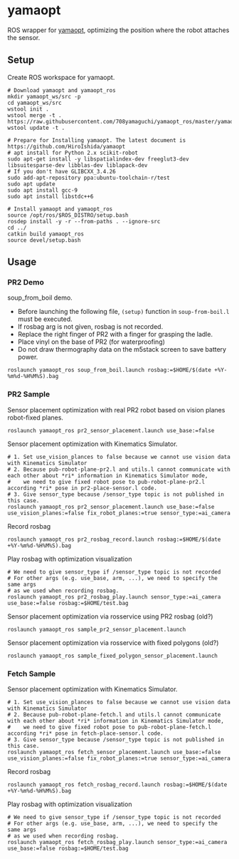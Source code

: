 # yamaopt

ROS wrapper for [yamaopt](https://github.com/HiroIshida/yamaopt), optimizing the position where the robot attaches the sensor.

## Setup

Create ROS workspace for yamaopt.
```
# Download yamaopt and yamaopt_ros
mkdir yamaopt_ws/src -p
cd yamaopt_ws/src
wstool init .
wstool merge -t . https://raw.githubusercontent.com/708yamaguchi/yamaopt_ros/master/yamaopt.rosinstall
wstool update -t .

# Prepare for Installing yamaopt. The latest document is https://github.com/HiroIshida/yamaopt
# apt install for Python 2.x scikit-robot
sudo apt-get install -y libspatialindex-dev freeglut3-dev libsuitesparse-dev libblas-dev liblapack-dev
# If you don't have GLIBCXX_3.4.26
sudo add-apt-repository ppa:ubuntu-toolchain-r/test
sudo apt update
sudo apt install gcc-9
sudo apt install libstdc++6

# Install yamaopt and yamaopt_ros
source /opt/ros/$ROS_DISTRO/setup.bash
rosdep install -y -r --from-paths . --ignore-src
cd ../
catkin build yamaopt_ros
source devel/setup.bash
```

## Usage

### PR2 Demo

  soup\_from\_boil demo.

  - Before launching the following file, `(setup)` function in `soup-from-boil.l` must be executed.
  - If rosbag arg is not given, rosbag is not recorded.
  - Replace the right finger of PR2 with a finger for grasping the ladle.
  - Place vinyl on the base of PR2 (for waterproofing)
  - Do not draw thermography data on the m5stack screen to save battery power.

  ```
  roslaunch yamaopt_ros soup_from_boil.launch rosbag:=$HOME/$(date +%Y-%m%d-%H%M%S).bag
  ```

### PR2 Sample

  Sensor placement optimization with real PR2 robot based on vision planes robot-fixed planes.

  ```
  roslaunch yamaopt_ros pr2_sensor_placement.launch use_base:=false
  ```

  Sensor placement optimization with Kinematics Simulator.

  ```
  # 1. Set use_vision_plances to false because we cannot use vision data with Kinematics Simulator
  # 2. Because pub-robot-plane-pr2.l and utils.l cannot communicate with each other about *ri* information in Kinematics Simulator mode,
  #    we need to give fixed robot pose to pub-robot-plane-pr2.l according *ri* pose in pr2-place-sensor.l code.
  # 3. Give sensor_type because /sensor_type topic is not published in this case.
  roslaunch yamaopt_ros pr2_sensor_placement.launch use_base:=false use_vision_planes:=false fix_robot_planes:=true sensor_type:=ai_camera
  ```

  Record rosbag

  ```
  roslaunch yamaopt_ros pr2_rosbag_record.launch rosbag:=$HOME/$(date +%Y-%m%d-%H%M%S).bag
  ```

  Play rosbag with optimization visualization

  ```
  # We need to give sensor_type if /sensor_type topic is not recorded
  # For other args (e.g. use_base, arm, ...), we need to specify the same args
  # as we used when recording rosbag.
  roslaunch yamaopt_ros pr2_rosbag_play.launch sensor_type:=ai_camera use_base:=false rosbag:=$HOME/test.bag
  ```

  Sensor placement optimization via rosservice using PR2 rosbag (old?)

  ```
  roslaunch yamaopt_ros sample_pr2_sensor_placement.launch
  ```

  Sensor placement optimization via rosservice with fixed polygons (old?)

  ```
  roslaunch yamaopt_ros sample_fixed_polygon_sensor_placement.launch
  ```

### Fetch Sample

  Sensor placement optimization with Kinematics Simulator.

  ```
  # 1. Set use_vision_plances to false because we cannot use vision data with Kinematics Simulator
  # 2. Because pub-robot-plane-fetch.l and utils.l cannot communicate with each other about *ri* information in Kinematics Simulator mode,
  #    we need to give fixed robot pose to pub-robot-plane-fetch.l according *ri* pose in fetch-place-sensor.l code.
  # 3. Give sensor_type because /sensor_type topic is not published in this case.
  roslaunch yamaopt_ros fetch_sensor_placement.launch use_base:=false use_vision_planes:=false fix_robot_planes:=true sensor_type:=ai_camera
  ```

  Record rosbag

  ```
  roslaunch yamaopt_ros fetch_rosbag_record.launch rosbag:=$HOME/$(date +%Y-%m%d-%H%M%S).bag
  ```

  Play rosbag with optimization visualization

  ```
  # We need to give sensor_type if /sensor_type topic is not recorded
  # For other args (e.g. use_base, arm, ...), we need to specify the same args
  # as we used when recording rosbag.
  roslaunch yamaopt_ros fetch_rosbag_play.launch sensor_type:=ai_camera use_base:=false rosbag:=$HOME/test.bag
  ```

